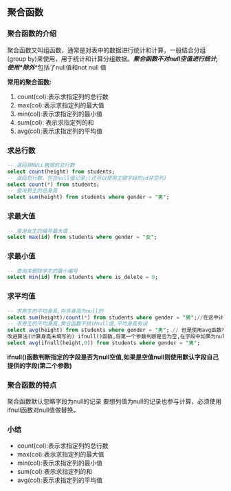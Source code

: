 ##  聚合函数

### 聚合函数的介绍

聚合函数又叫组函数，通常是对表中的数据进行统计和计算，一般结合分组(group by)来使用，用于统计和计算分组数据。___聚合函数不对null空值进行统计,使用\*除外___*包括了null值和not null 值

__常用的聚合函数:__

1. count(col):表示求指定列的总行数
2. max(col):表示求指定列的最大值
3. min(col):表示求指定列的最小值
4. sum(col): 表示求指定列的和
5. avg(col):表示求指定列的平均值

### 求总行数

```sql
-- 返回非NULL数据的总行数
select count(height) from students;
-- 返回总行数，包含null值记录;(还可以使用主键字段的id非空列)
select count(*) from students;
-- 查询男生的总身高
select sum(height) from students where gender = "男";
```

### 求最大值

```sql
-- 查询女生的编号最大值
select max(id) from students where gender = "女";
```

### 求最小值

```sql
-- 查询未删除学生的最小编号
select min(id) from students where is_delete = 0;
```

### 求平均值

```sql
-- 求男生的平均身高,包含身高为null的
select sum(height)/count(*) from students where gender = "男";//在这中计算中即使没有填写身高height,但是总人数不变,相当于身高按照0,统计升高
-- 求男生的平均身高,聚合函数不统计null值,平均身高有误
select avg(height) from students where gender = "男"; // 但是使用avg函数不会对null进行统计,所以只是计算有height的男生,所以总体人数的基数变小,导致除后的平均值变大
改进算法(计算身高未填写的) ifnull()函数,将第一个参数判断是否为空,在字段中如果为null,则使用第二个参数代替null值,这里第二个参数设置为0
select avg(ifnull(height,0)) from students where gender = "男";
```

__ifnull()函数判断指定的字段是否为null空值,如果是空值null则使用默认字段自己提供的字段(第二个参数)__

### 聚合函数的特点

聚合函数默认忽略字段为null的记录 要想列值为null的记录也参与计算，必须使用ifnull函数对null值做替换。

### 小结

- count(col):表示求指定列的总行数
- max(col):表示求指定列的最大值
- min(col):表示求指定列的最小值
- sum(col):表示求指定列的和
- avg(col):表示求指定列的平均值
